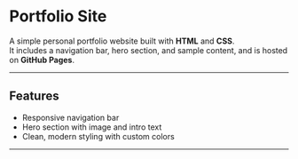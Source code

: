 # Portfolio Site

A simple personal portfolio website built with **HTML** and **CSS**.  
It includes a navigation bar, hero section, and sample content, and is hosted on **GitHub Pages**.

---

## Features
- Responsive navigation bar  
- Hero section with image and intro text  
- Clean, modern styling with custom colors  

---
